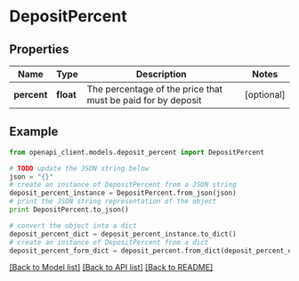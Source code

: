 # DepositPercent


## Properties
Name | Type | Description | Notes
------------ | ------------- | ------------- | -------------
**percent** | **float** | The percentage of the price that must be paid for by deposit | [optional] 

## Example

```python
from openapi_client.models.deposit_percent import DepositPercent

# TODO update the JSON string below
json = "{}"
# create an instance of DepositPercent from a JSON string
deposit_percent_instance = DepositPercent.from_json(json)
# print the JSON string representation of the object
print DepositPercent.to_json()

# convert the object into a dict
deposit_percent_dict = deposit_percent_instance.to_dict()
# create an instance of DepositPercent from a dict
deposit_percent_form_dict = deposit_percent.from_dict(deposit_percent_dict)
```
[[Back to Model list]](../README.md#documentation-for-models) [[Back to API list]](../README.md#documentation-for-api-endpoints) [[Back to README]](../README.md)


